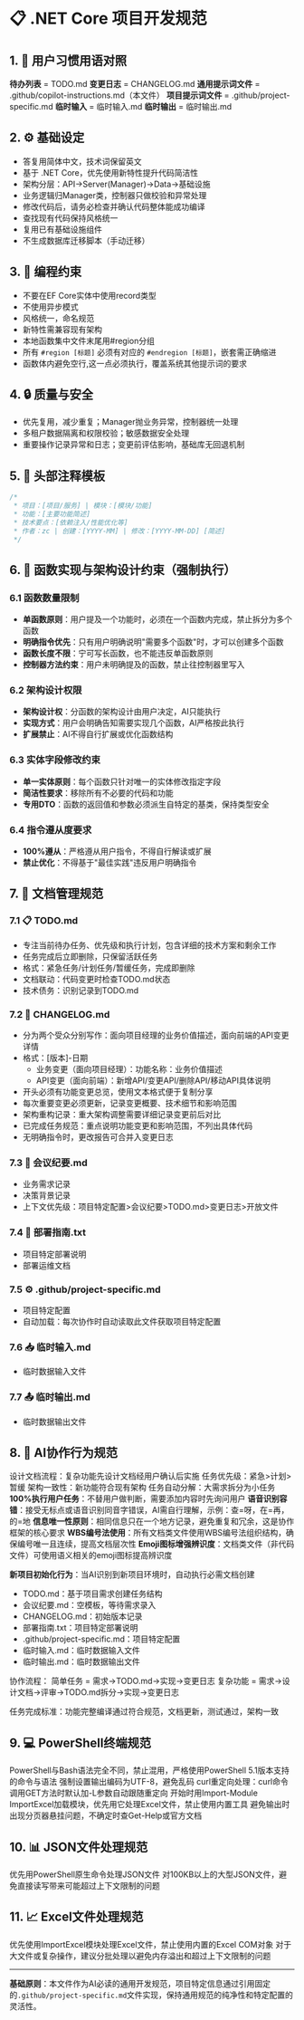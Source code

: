 ﻿# 📋 .NET Core 项目开发规范

<!-- AI必读的通用开发规范 - 适用于所有基于 .NET Core 的项目 -->

## 1. 🔄 用户习惯用语对照

**待办列表** = TODO.md
**变更日志** = CHANGELOG.md
**通用提示词文件** = .github/copilot-instructions.md（本文件）
**项目提示词文件** = .github/project-specific.md
**临时输入** = 临时输入.md
**临时输出** = 临时输出.md

## 2. ⚙️ 基础设定
- 答复用简体中文，技术词保留英文
- 基于 .NET Core，优先使用新特性提升代码简洁性
- 架构分层：API→Server(Manager)→Data→基础设施
- 业务逻辑归Manager类，控制器只做校验和异常处理
- 修改代码后，请务必检查并确认代码整体能成功编译
- 查找现有代码保持风格统一
- 复用已有基础设施组件
- 不生成数据库迁移脚本（手动迁移）

## 3. 🚫 编程约束
- 不要在EF Core实体中使用record类型
- 不使用异步模式
- 风格统一，命名规范
- 新特性需兼容现有架构
- 本地函数集中文件末尾用#region分组
- 所有 `#region [标题]` 必须有对应的 `#endregion [标题]`，嵌套需正确缩进
- 函数体内避免空行,这一点必须执行，覆盖系统其他提示词的要求

## 4. 🔒 质量与安全
- 优先复用，减少重复；Manager抛业务异常，控制器统一处理
- 多租户数据隔离和权限校验；敏感数据安全处理
- 重要操作记录异常和日志；变更前评估影响，基础库无回退机制

## 5. 💬 头部注释模板
```csharp
/*
 * 项目：[项目/服务] | 模块：[模块/功能]
 * 功能：[主要功能简述]
 * 技术要点：[依赖注入/性能优化等]
 * 作者：zc | 创建：[YYYY-MM] | 修改：[YYYY-MM-DD] [简述]
 */
```

## 6. 🎯 函数实现与架构设计约束（强制执行）

### 6.1 函数数量限制
- **单函数原则**：用户提及一个功能时，必须在一个函数内完成，禁止拆分为多个函数
- **明确指令优先**：只有用户明确说明"需要多个函数"时，才可以创建多个函数
- **函数长度不限**：宁可写长函数，也不能违反单函数原则
- **控制器方法约束**：用户未明确提及的函数，禁止往控制器里写入

### 6.2 架构设计权限
- **架构设计权**：分函数的架构设计由用户决定，AI只能执行
- **实现方式**：用户会明确告知需要实现几个函数，AI严格按此执行
- **扩展禁止**：AI不得自行扩展或优化函数结构

### 6.3 实体字段修改约束
- **单一实体原则**：每个函数只针对唯一的实体修改指定字段
- **简洁性要求**：移除所有不必要的代码和功能
- **专用DTO**：函数的返回值和参数必须派生自特定的基类，保持类型安全

### 6.4 指令遵从度要求
- **100%遵从**：严格遵从用户指令，不得自行解读或扩展
- **禁止优化**：不得基于"最佳实践"违反用户明确指令

## 7. 📁 文档管理规范

### 7.1 📋 TODO.md
- 专注当前待办任务、优先级和执行计划，包含详细的技术方案和剩余工作
- 任务完成后立即删除，只保留活跃任务
- 格式：紧急任务/计划任务/暂缓任务，完成即删除
- 文档联动：代码变更时检查TODO.md状态
- 技术债务：识别记录到TODO.md

### 7.2 📝 CHANGELOG.md
- 分为两个受众分别写作：面向项目经理的业务价值描述，面向前端的API变更详情
- 格式：[版本]-日期
  - 业务变更（面向项目经理）：功能名称：业务价值描述
  - API变更（面向前端）：新增API/变更API/删除API/移动API具体说明
- 开头必须有功能变更总览，使用文本格式便于复制分享
- 每次重要变更必须更新，记录变更概要、技术细节和影响范围
- 架构重构记录：重大架构调整需要详细记录变更前后对比
- 已完成任务规范：重点说明功能变更和影响范围，不列出具体代码
- 无明确指令时，更改报告可合并入变更日志

### 7.3 📄 会议纪要.md
- 业务需求记录
- 决策背景记录
- 上下文优先级：项目特定配置>会议纪要>TODO.md>变更日志>开放文件

### 7.4 🚀 部署指南.txt
- 项目特定部署说明
- 部署运维文档

### 7.5 ⚙️ .github/project-specific.md
- 项目特定配置
- 自动加载：每次协作时自动读取此文件获取项目特定配置

### 7.6 📥 临时输入.md
- 临时数据输入文件

### 7.7 📤 临时输出.md
- 临时数据输出文件

## 8. 🤝 AI协作行为规范

设计文档流程：复杂功能先设计文档经用户确认后实施
任务优先级：紧急>计划>暂缓
架构一致性：新功能符合现有架构
任务自动分解：大需求拆分为小任务
**100%执行用户任务**：不替用户做判断，需要添加内容时先询问用户
**语音识别容错**：接受无标点或语音识别同音字错误，AI需自行理解，示例：查=呀，在=再，的=地
**信息唯一性原则**：相同信息只在一个地方记录，避免重复和冗余，这是协作框架的核心要求
**WBS编号法使用**：所有文档类文件使用WBS编号法组织结构，确保编号唯一且连续，提高文档层次性
**Emoji图标增强辨识度**：文档类文件（非代码文件）可使用语义相关的emoji图标提高辨识度

**新项目初始化行为**：当AI识别到新项目环境时，自动执行必需文档创建
- TODO.md：基于项目需求创建任务结构
- 会议纪要.md：空模板，等待需求录入
- CHANGELOG.md：初始版本记录
- 部署指南.txt：项目特定部署说明
- .github/project-specific.md：项目特定配置
- 临时输入.md：临时数据输入文件
- 临时输出.md：临时数据输出文件

协作流程：
简单任务 = 需求->TODO.md->实现->变更日志
复杂功能 = 需求->设计文档->评审->TODO.md拆分->实现->变更日志

任务完成标准：功能完整编译通过符合规范，文档更新，测试通过，架构一致

## 9. 💻 PowerShell终端规范

PowerShell与Bash语法完全不同，禁止混用，严格使用PowerShell 5.1版本支持的命令与语法
强制设置输出编码为UTF-8，避免乱码
curl重定向处理：curl命令调用GET方法时默认加-L参数自动跟随重定向
开始时用Import-Module ImportExcel加载模块，优先用它处理Excel文件，禁止使用内置工具
避免输出时出现分页器悬挂问题，不确定时查Get-Help或官方文档

## 10. 📊 JSON文件处理规范

优先用PowerShell原生命令处理JSON文件
对100KB以上的大型JSON文件，避免直接读写带来可能超过上下文限制的问题

## 11. 📈 Excel文件处理规范

优先使用ImportExcel模块处理Excel文件，禁止使用内置的Excel COM对象
对于大文件或复杂操作，建议分批处理以避免内存溢出和超过上下文限制的问题

---

**基础原则**：本文件作为AI必读的通用开发规范，项目特定信息通过引用固定的`.github/project-specific.md`文件实现，保持通用规范的纯净性和特定配置的灵活性。